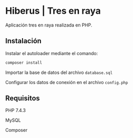 # Hiberus | Tres en raya

Aplicación tres en raya realizada en PHP.

## Instalación

Instalar el autoloader mediante el comando:

```bash
composer install
```

Importar la base de datos del archivo `database.sql`

Configurar los datos de conexión en el archivo `config.php`

## Requisitos

PHP 7.4.3

MySQL

Composer